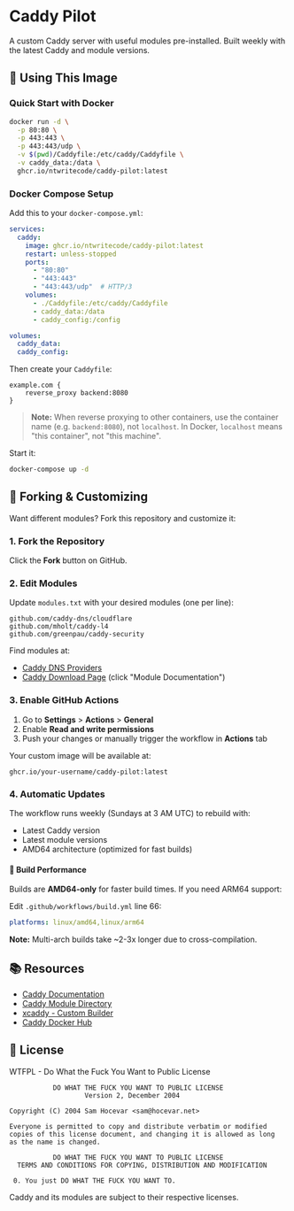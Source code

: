# Caddy Pilot

A custom Caddy server with useful modules pre-installed. Built weekly with the latest Caddy and module versions.

## 🚀 Using This Image

### Quick Start with Docker

```bash
docker run -d \
  -p 80:80 \
  -p 443:443 \
  -p 443:443/udp \
  -v $(pwd)/Caddyfile:/etc/caddy/Caddyfile \
  -v caddy_data:/data \
  ghcr.io/ntwritecode/caddy-pilot:latest
```

### Docker Compose Setup

Add this to your `docker-compose.yml`:

```yaml
services:
  caddy:
    image: ghcr.io/ntwritecode/caddy-pilot:latest
    restart: unless-stopped
    ports:
      - "80:80"
      - "443:443"
      - "443:443/udp"  # HTTP/3
    volumes:
      - ./Caddyfile:/etc/caddy/Caddyfile
      - caddy_data:/data
      - caddy_config:/config

volumes:
  caddy_data:
  caddy_config:
```

Then create your `Caddyfile`:

```caddyfile
example.com {
    reverse_proxy backend:8080
}
```

> **Note:** When reverse proxying to other containers, use the container name (e.g. `backend:8080`), not `localhost`. In Docker, `localhost` means "this container", not "this machine".

Start it:
```bash
docker-compose up -d
```

## 🔧 Forking & Customizing

Want different modules? Fork this repository and customize it:

### 1. Fork the Repository

Click the **Fork** button on GitHub.

### 2. Edit Modules

Update `modules.txt` with your desired modules (one per line):

```
github.com/caddy-dns/cloudflare
github.com/mholt/caddy-l4
github.com/greenpau/caddy-security
```

Find modules at:
- [Caddy DNS Providers](https://github.com/orgs/caddy-dns/repositories)
- [Caddy Download Page](https://caddyserver.com/download) (click "Module Documentation")

### 3. Enable GitHub Actions

1. Go to **Settings** > **Actions** > **General**
2. Enable **Read and write permissions**
3. Push your changes or manually trigger the workflow in **Actions** tab

Your custom image will be available at:
```
ghcr.io/your-username/caddy-pilot:latest
```

### 4. Automatic Updates

The workflow runs weekly (Sundays at 3 AM UTC) to rebuild with:
- Latest Caddy version
- Latest module versions
- AMD64 architecture (optimized for fast builds)

#### 🚀 Build Performance

Builds are **AMD64-only** for faster build times. If you need ARM64 support:

Edit `.github/workflows/build.yml` line 66:
```yaml
platforms: linux/amd64,linux/arm64
```

**Note:** Multi-arch builds take ~2-3x longer due to cross-compilation.

## 📚 Resources

- [Caddy Documentation](https://caddyserver.com/docs/)
- [Caddy Module Directory](https://caddyserver.com/download)
- [xcaddy - Custom Builder](https://github.com/caddyserver/xcaddy)
- [Caddy Docker Hub](https://hub.docker.com/_/caddy)

## 📝 License

WTFPL - Do What the Fuck You Want to Public License

```
           DO WHAT THE FUCK YOU WANT TO PUBLIC LICENSE
                   Version 2, December 2004

Copyright (C) 2004 Sam Hocevar <sam@hocevar.net>

Everyone is permitted to copy and distribute verbatim or modified
copies of this license document, and changing it is allowed as long
as the name is changed.

           DO WHAT THE FUCK YOU WANT TO PUBLIC LICENSE
  TERMS AND CONDITIONS FOR COPYING, DISTRIBUTION AND MODIFICATION

 0. You just DO WHAT THE FUCK YOU WANT TO.
```

Caddy and its modules are subject to their respective licenses.

